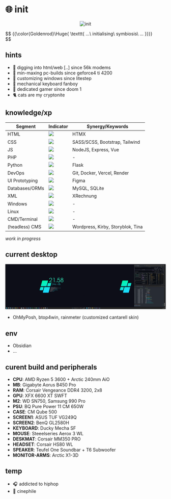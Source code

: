 # :globe_with_meridians: init

<p align="center">
 <img src='mando-grogu-init.gif' alt='init' style='width:100vW'/>
</p>

$$
{{\color{Goldenrod}\Huge{ \texttt{ ...\ initialising\ symbiosis\ ... \}}}}\
$$

## hints
- :monkey: digging into html/web [..] since 56k modems
- :hammer: min-maxing pc-builds since geforce4 ti 4200
- :art: customizing windows since litestep 
- :honey_pot: mechanical keyboard fanboy
- 💾 dedicated gamer since doom 1
- :cat2: cats are my cryptonite

## knowledge/xp
| Segment    | Indicator | Synergy/Keywords |
| ---------- | --------- | -------- |
| HTML  | ![](https://geps.dev/progress/80?dangerColor=B4C424&warningColor=097969&successColor=00A36C)    | HTMX |
| CSS | ![](https://geps.dev/progress/70?dangerColor=B4C424&warningColor=097969&successColor=00A36C)     | SASS/SCSS, Bootstrap, Tailwind |
| JS    | ![](https://geps.dev/progress/60?dangerColor=B4C424&warningColor=097969&successColor=00A36C)    | NodeJS, Express, Vue |
| PHP    | ![](https://geps.dev/progress/30?dangerColor=B4C424&warningColor=097969&successColor=00A36C)    | - |
| Python    | ![](https://geps.dev/progress/20?dangerColor=B4C424&warningColor=097969&successColor=00A36C)    | Flask |
| DevOps    | ![](https://geps.dev/progress/50?dangerColor=B4C424&warningColor=097969&successColor=00A36C)    | Git, Docker, Vercel, Render |
| UI Prototyping    | ![](https://geps.dev/progress/70?dangerColor=B4C424&warningColor=097969&successColor=00A36C)    | Figma |
| Databases/ORMs    | ![](https://geps.dev/progress/40?dangerColor=B4C424&warningColor=097969&successColor=00A36C)    | MySQL, SQLite  |
| XML    | ![](https://geps.dev/progress/50?dangerColor=B4C424?dangerColor=097969&warningColor=097969&successColor=00A36C)    | XRechnung |
| Windows    | ![](https://geps.dev/progress/80?dangerColor=B4C424?dangerColor=097969&warningColor=097969&successColor=00A36C)    | - |
| Linux    | ![](https://geps.dev/progress/20?dangerColor=B4C424&warningColor=097969&successColor=00A36C)    | - |
| CMD/Terminal    | ![](https://geps.dev/progress/40?dangerColor=B4C424?dangerColor=097969&warningColor=097969&successColor=00A36C)    | - |
| (headless) CMS    | ![](https://geps.dev/progress/60?dangerColor=B4C424?dangerColor=097969&warningColor=097969&successColor=00A36C)    | Wordpress, Kirby, Storyblok, Tina |

*work in progress*


## current desktop
![dekstop:lates](desktop-040524.png "desktop-040524")

- OhMyPosh, btop4win, rainmeter (customized cantarell skin)

## env
- Obsidian
- ...

## curent build and peripherals
- **CPU**: AMD Ryzen 5 3600 + Arctic 240mm AiO
- **MB**: Gigabyte Aorus B450 Pro
- **RAM**: Corsair Vengeance DDR4 3200, 2x8
- **GPU**: XFX 6600 XT SWFT
- **M2**: WD SN750, Samsung 990 Pro
- **PSU**: BQ Pure Power 11 CM 650W
- **CASE**: CM Qube 500
- **SCREEN1**: ASUS TUF VG249Q
- **SCREEN2**: BenQ GL2580H
- **KEYBOARD**: Ducky Mecha SF
- **MOUSE**: Steeelseries Aerox 3 WL
- **DESKMAT**: Corsair MM350 PRO
- **HEADSET**: Corsair HS80 WL
- **SPEAKER**: Teufel One Soundbar + T6 Subwoofer
- **MONITOR-ARMS**: Arctic X1-3D

## temp
- :headphones: addicted to hiphop
- :vhs: cinephile 
